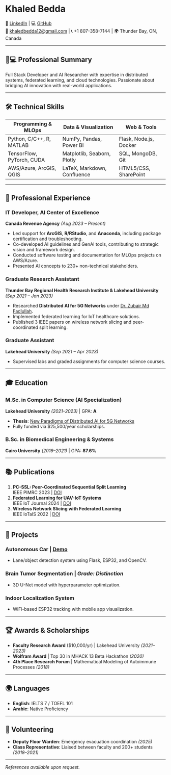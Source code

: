 # Khaled Bedda  
🔗 [LinkedIn](https://linkedin.com/in/khaledbedda) | 💻 [GitHub](https://github.com/khaledbedda)  
📧 khaledbedda12@gmail.com | 📞 +1 807-358-7144 | 🌍 Thunder Bay, ON, Canada  

---

## 👨💻 Professional Summary  
Full Stack Developer and AI Researcher with expertise in distributed systems, federated learning, and cloud technologies. Passionate about bridging AI innovation with real-world applications.  

---

## 🛠️ Technical Skills  
| **Programming & MLOps**      | **Data & Visualization**       | **Web & Tools**              |  
|------------------------------|---------------------------------|-------------------------------|  
| Python, C/C++, R, MATLAB     | NumPy, Pandas, Power BI         | Flask, Node.js, Docker        |  
| TensorFlow, PyTorch, CUDA    | Matplotlib, Seaborn, Plotly     | SQL, MongoDB, Git             |  
| AWS/Azure, ArcGIS, QGIS      | LaTeX, Markdown, Confluence     | HTML5/CSS, SharePoint         |  

---

## 💼 Professional Experience  

### **IT Developer, AI Center of Excellence**  
**Canada Revenue Agency** *(Aug 2023 – Present)*  
- Led support for **ArcGIS**, **R/RStudio**, and **Anaconda**, including package certification and troubleshooting.  
- Co-developed AI guidelines and GenAI tools, contributing to strategic vision and framework design.  
- Conducted software testing and documentation for MLOps projects on AWS/Azure.  
- Presented AI concepts to 230+ non-technical stakeholders.  

### **Graduate Research Assistant**  
**Thunder Bay Regional Health Research Institute & Lakehead University** *(Sep 2021 – Jan 2023)*  
- Researched **Distributed AI for 5G Networks** under [Dr. Zubair Md Fadlullah](https://www.zfadlullah.org/).  
- Implemented federated learning for IoT healthcare solutions.  
- Published 3 IEEE papers on wireless network slicing and peer-coordinated split learning.  

### **Graduate Assistant**  
**Lakehead University** *(Sep 2021 – Apr 2023)*  
- Supervised labs and graded assignments for computer science courses.  

---

## 🎓 Education  
### **M.Sc. in Computer Science (AI Specialization)**  
**Lakehead University** *(2021–2023)* | GPA: **A**  
- **Thesis**: [New Paradigms of Distributed AI for 5G Networks](https://knowledgecommons.lakeheadu.ca/jspui/handle/2453/5179)  
- Fully funded via $25,500/year scholarships.  

### **B.Sc. in Biomedical Engineering & Systems**  
**Cairo University** *(2016–2021)* | GPA: **87.6%**  

---

## 📚 Publications  
1. **PC-SSL: Peer-Coordinated Sequential Split Learning**  
   IEEE PIMRC 2023 | [DOI](https://ieeexplore.ieee.org/document/10293872)  
2. **Federated Learning for UAV-IoT Systems**  
   IEEE IoT Journal 2024 | [DOI](https://ieeexplore.ieee.org/document/10379499)  
3. **Wireless Network Slicing with Federated Learning**  
   IEEE IoTaIS 2022 | [DOI](https://ieeexplore.ieee.org/document/9976007)  

---

## 🚀 Projects  
### **Autonomous Car** | [Demo](https://youtu.be/ORGaofgqxUc)  
- Lane/object detection system using Flask, ESP32, and OpenCV.  
### **Brain Tumor Segmentation** | *Grade: Distinction*  
- 3D U-Net model with hyperparameter optimization.  
### **Indoor Localization System**  
- WiFi-based ESP32 tracking with mobile app visualization.  

---

## 🏆 Awards & Scholarships  
- **Faculty Research Award** ($10,000/yr) | Lakehead University *(2021–2023)*  
- **Wolfram Award** | Top 30 in MHACK 13 Beta Hackathon *(2020)*  
- **4th Place Research Forum** | Mathematical Modeling of Autoimmune Processes *(2018)*  

---

## 🌍 Languages  
- **English**: IELTS 7 / TOEFL 101  
- **Arabic**: Native Proficiency  

---

## 🤝 Volunteering  
- **Deputy Floor Warden**: Emergency evacuation coordination *(2025)*  
- **Class Representative**: Liaised between faculty and 200+ students *(2018–2021)*  

---

*References available upon request.*  
